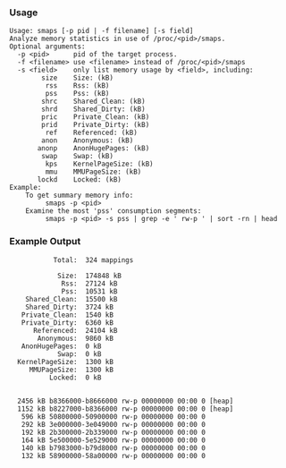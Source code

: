 ### Usage

    Usage: smaps [-p pid | -f filename] [-s field]
    Analyze memory statistics in use of /proc/<pid>/smaps.
    Optional arguments:
      -p <pid>      pid of the target process.
      -f <filename> use <filename> instead of /proc/<pid>/smaps
      -s <field>    only list memory usage by <field>, including:
            size    Size: (kB)
             rss    Rss: (kB)
             pss    Pss: (kB)
            shrc    Shared_Clean: (kB)
            shrd    Shared_Dirty: (kB)
            pric    Private_Clean: (kB)
            prid    Private_Dirty: (kB)
             ref    Referenced: (kB)
            anon    Anonymous: (kB)
           anonp    AnonHugePages: (kB)
            swap    Swap: (kB)
             kps    KernelPageSize: (kB)
             mmu    MMUPageSize: (kB)
           lockd    Locked: (kB)
    Example:
        To get summary memory info:
             smaps -p <pid>
        Examine the most 'pss' consumption segments:
             smaps -p <pid> -s pss | grep -e ' rw-p ' | sort -rn | head

### Example Output

               Total:  324 mappings
 
                Size:  174848 kB
                 Rss:  27124 kB
                 Pss:  10531 kB
        Shared_Clean:  15500 kB
        Shared_Dirty:  3724 kB
       Private_Clean:  1540 kB
       Private_Dirty:  6360 kB
          Referenced:  24104 kB
           Anonymous:  9860 kB
       AnonHugePages:  0 kB
                Swap:  0 kB
      KernelPageSize:  1300 kB
         MMUPageSize:  1300 kB
              Locked:  0 kB
 

      2456 kB b8366000-b8666000 rw-p 00000000 00:00 0 [heap]
      1152 kB b8227000-b8366000 rw-p 00000000 00:00 0 [heap]
       596 kB 50800000-50900000 rw-p 00000000 00:00 0
       292 kB 3e000000-3e049000 rw-p 00000000 00:00 0
       192 kB 2b300000-2b339000 rw-p 00000000 00:00 0
       164 kB 5e500000-5e529000 rw-p 00000000 00:00 0
       140 kB b7983000-b79d8000 rw-p 00000000 00:00 0
       132 kB 58900000-58a00000 rw-p 00000000 00:00 0
